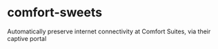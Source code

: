comfort-sweets
==============

Automatically preserve internet connectivity at Comfort Suites, via their captive portal